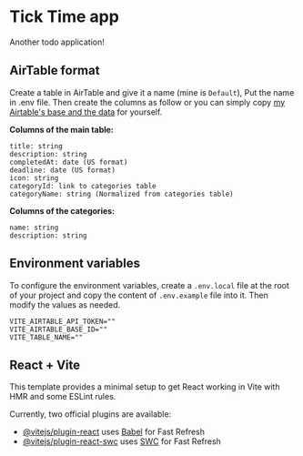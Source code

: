 # Tick Time app
Another todo application!

## AirTable format

Create a table in AirTable and give it a name (mine is `Default`), Put the name in .env file. Then create the columns as follow or you can simply copy [my Airtable's base and the data](https://airtable.com/appuFZTTeaDmg0JQa/shrizRcFH1R0MRzCN) for yourself.

__Columns of the main table:__
```
title: string
description: string
completedAt: date (US format)
deadline: date (US format)
icon: string
categoryId: link to categories table
categoryName: string (Normalized from categories table)
```

__Columns of the categories:__
```
name: string
description: string
```

## Environment variables

To configure the environment variables, create a `.env.local` file at the root of your project and copy the content of `.env.example` file into it. Then modify the values as needed.

```env
VITE_AIRTABLE_API_TOKEN=""
VITE_AIRTABLE_BASE_ID=""
VITE_TABLE_NAME=""
```

## React + Vite

This template provides a minimal setup to get React working in Vite with HMR and some ESLint rules.

Currently, two official plugins are available:

- [@vitejs/plugin-react](https://github.com/vitejs/vite-plugin-react/blob/main/packages/plugin-react/README.md) uses [Babel](https://babeljs.io/) for Fast Refresh
- [@vitejs/plugin-react-swc](https://github.com/vitejs/vite-plugin-react-swc) uses [SWC](https://swc.rs/) for Fast Refresh
